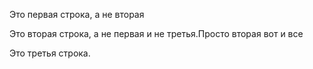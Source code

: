 Это первая строка, а не вторая

Это вторая строка, а не первая и не третья.Просто вторая вот и все

Это третья строка.
